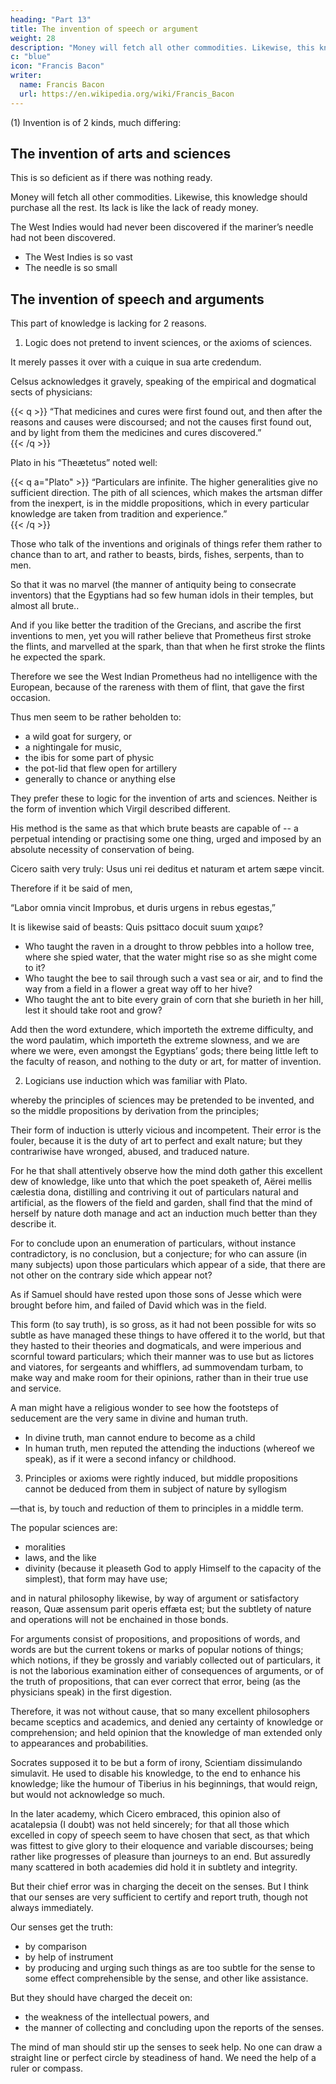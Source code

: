 ```yaml
---
heading: "Part 13"
title: The invention of speech or argument
weight: 28
description: "Money will fetch all other commodities. Likewise, this knowledge should purchase all the rest. Its lack is like the lack of ready money"
c: "blue"
icon: "Francis Bacon"
writer:
  name: Francis Bacon
  url: https://en.wikipedia.org/wiki/Francis_Bacon
---
```



(1) Invention is of 2 kinds, much differing:

## The invention of arts and sciences

This is so deficient as if there was nothing ready. <!-- , in the making of an inventory touching the state of a defunct, it should be set down that there is no ready money.  -->

Money will fetch all other commodities. Likewise, this knowledge should purchase all the rest. Its lack is like the lack of ready money. 

The West Indies would had never been discovered if the mariner’s needle had not been discovered.
- The West Indies is so vast
- The needle is so small

<!-- ; so it cannot be found strange if sciences be no further discovered, if the art itself of invention and discovery hath been passed over. -->

## The invention of speech and arguments

This part of knowledge is lacking for 2 reasons.

<!-- (2) -->

1. Logic does not pretend to invent sciences, or the axioms of sciences. 

It merely passes it over with a cuique in sua arte credendum.  

Celsus acknowledges it gravely, speaking of the empirical and dogmatical sects of physicians:

{{< q >}}
“That medicines and cures were first found out, and then after the reasons and causes were discoursed; and not the causes first found out, and by light from them the medicines and cures discovered.”  
{{< /q >}}

Plato in his “Theætetus” noted well: 

{{< q a="Plato" >}}
“Particulars are infinite. The higher generalities give no sufficient direction. The pith of all sciences, which makes the artsman differ from the inexpert, is in the middle propositions, which in every particular knowledge are taken from tradition and experience.”  
{{< /q >}}


Those who talk of the inventions and originals of things refer them rather to chance than to art, and rather to beasts, birds, fishes, serpents, than to men.

<!-- “Dictamnum genetrix Cretæa carpit ab Ida, Puberibus caulem foliis et flore camantem Purpureo; non illa feris incognita capris Gramina, cum tergo volucres hæsere sagittæ.” -->

So that it was no marvel (the manner of antiquity being to consecrate inventors) that the Egyptians had so few human idols in their temples, but almost all brute..

<!-- “Omnigenumque Deum monstra, et latrator Anubis, Contra Neptunum, et Venerem, contraque Minervam, &c.” -->

And if you like better the tradition of the Grecians, and ascribe the first inventions to men, yet you will rather believe that Prometheus first stroke the flints, and marvelled at the spark, than that when he first stroke the flints he expected the spark.

Therefore we see the West Indian Prometheus had no intelligence with the European, because of the rareness with them of flint, that gave the first occasion.  

Thus men seem to be rather beholden to:
- a wild goat for surgery, or
- a nightingale for music,
- the ibis for some part of physic
- the pot-lid that flew open for artillery
- generally to chance or anything else 

They prefer these to logic for the invention of arts and sciences.  Neither is the form of invention which Virgil described different.

<!-- “Ut varias usus meditande extunderet artes Paulatim.” -->

His method is the same as that which brute beasts are capable of -- a perpetual intending or practising some one thing, urged and imposed by an absolute necessity of conservation of being. 
<!-- , and do put in ure; which is  -->


Cicero saith very truly: Usus uni rei deditus et naturam et artem sæpe vincit.  

Therefore if it be said of men,

“Labor omnia vincit Improbus, et duris urgens in rebus egestas,”

It is likewise said of beasts: Quis psittaco docuit suum χαιρε?  

- Who taught the raven in a drought to throw pebbles into a hollow tree, where she spied water, that the water might rise so as she might come to it?  
- Who taught the bee to sail through such a vast sea or air, and to find the way from a field in a flower a great way off to her hive?  
- Who taught the ant to bite every grain of corn that she burieth in her hill, lest it should take root and grow? 

Add then the word extundere, which importeth the extreme difficulty, and the word paulatim, which importeth the extreme slowness, and we are where we were, even amongst the Egyptians’ gods; there being little left to the faculty of reason, and nothing to the duty or art, for matter of invention.

<!-- (3)  -->

2. Logicians use induction which was familiar with Plato. 

 whereby the principles of sciences may be pretended to be invented, and so the middle propositions by derivation from the principles; 

Their form of induction is utterly vicious and incompetent. Their error is the fouler, because it is the duty of art to perfect and exalt nature; but they contrariwise have wronged, abused, and traduced nature.  

For he that shall attentively observe how the mind doth gather this excellent dew of knowledge, like unto that which the poet speaketh of, Aërei mellis cælestia dona, distilling and contriving it out of particulars natural and artificial, as the flowers of the field and garden, shall find that the mind of herself by nature doth manage and act an induction much better than they describe it.  

For to conclude upon an enumeration of particulars, without instance contradictory, is no conclusion, but a conjecture; for who can assure (in many subjects) upon those particulars which appear of a side, that there are not other on the contrary side which appear not?  

As if Samuel should have rested upon those sons of Jesse which were brought before him, and failed of David which was in the field.  

This form (to say truth), is so gross, as it had not been possible for wits so subtle as have managed these things to have offered it to the world, but that they hasted to their theories and dogmaticals, and were imperious and scornful toward particulars; which their manner was to use but as lictores and viatores, for sergeants and whifflers, ad summovendam turbam, to make way and make room for their opinions, rather than in their true use and service.

<!-- certainly it is a thing may touch  -->

A man might have a religious wonder to see how the footsteps of seducement are the very same in divine and human truth. 
- In divine truth, man cannot endure to become as a child
- In human truth, men reputed the attending the inductions (whereof we speak), as if it were a second infancy or childhood.

<!-- (4)  -->

3. Principles or axioms were rightly induced, but middle propositions cannot be deduced from them in subject of nature by syllogism

—that is, by touch and reduction of them to principles in a middle term.

The popular sciences are:
- moralities
- laws, and the like
- divinity (because it pleaseth God to apply Himself to the capacity of the simplest), that form may have use; 

and in natural philosophy likewise, by way of argument or satisfactory reason, Quæ assensum parit operis effæta est; but the subtlety of nature and operations will not be enchained in those bonds.

For arguments consist of propositions, and propositions of words, and words are but the current tokens or marks of popular notions of things; which notions, if they be grossly and variably collected out of particulars, it is not the laborious examination either of consequences of arguments, or of the truth of propositions, that can ever correct that error, being (as the physicians speak) in the first digestion.

Therefore, it was not without cause, that so many excellent philosophers became sceptics and academics, and denied any certainty of knowledge or comprehension; and held opinion that the knowledge of man extended only to appearances and probabilities.  

Socrates supposed it to be but a form of irony, Scientiam dissimulando simulavit. He used to disable his knowledge, to the end to enhance his knowledge; like the humour of Tiberius in his beginnings, that would reign, but would not acknowledge so much.  

In the later academy, which Cicero embraced, this opinion also of acatalepsia (I doubt) was not held sincerely; for that all those which excelled in copy of speech seem to have chosen that sect, as that which was fittest to give glory to their eloquence and variable discourses; being rather like progresses of pleasure than journeys to an end.  But assuredly many scattered in both academies did hold it in subtlety and integrity.  

But their chief error was in charging the deceit on the senses. But I think that our senses are very sufficient to certify and report truth, though not always immediately. 

Our senses get the truth:
- by comparison
- by help of instrument
- by producing and urging such things as are too subtle for the sense to some effect comprehensible by the sense, and other like assistance.

But they should have charged the deceit on:
- the weakness of the intellectual powers, and
- the manner of collecting and concluding upon the reports of the senses. 

The mind of man should stir up the senses to seek help. No one can draw a straight line or perfect circle by steadiness of hand. We need the help of a ruler or compass.

<!-- (5) 

This part of invention, concerning  -->

